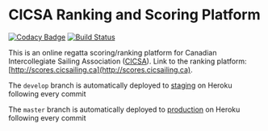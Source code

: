 # CICSA Ranking and Scoring Platform

[![Codacy Badge](https://api.codacy.com/project/badge/Grade/4e95f1b905ea4af19cfe1e884a6fc6da)](https://www.codacy.com/app/jeffreykam0415/CICSA-Ranking-Platform?utm_source=github.com&amp;utm_medium=referral&amp;utm_content=lazypanda10117/CICSA-Ranking-Platform&amp;utm_campaign=Badge_Grade)
[![Build Status](https://travis-ci.org/lazypanda10117/CICSA-Ranking-Platform.svg?branch=master)](https://travis-ci.org/lazypanda10117/CICSA-Ranking-Platform)

This is an online regatta scoring/ranking platform for Canadian Intercollegiate Sailing Association \([CICSA](http://www.cicsailing.ca/)\). Link to the ranking platform: [http://scores.cicsailing.ca](http://scores.cicsailing.ca).

The ```develop``` branch is automatically deployed to [staging](https://sailing-dino-testing.herokuapp.com/) on Heroku following every commit 

The ```master``` branch is automatically deployed to [production](http://scores.cicsailing.ca) on Heroku following every commit 
